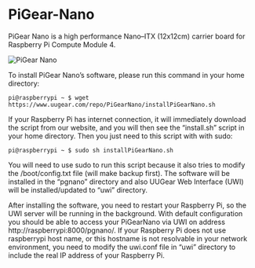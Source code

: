 # PiGear-Nano

PiGear Nano is a high performance Nano–ITX (12x12cm) carrier board for Raspberry Pi Compute Module 4.

![PiGear Nano](https://www.uugear.com/wordpress/wp-content/uploads/2021/11/01-600x600.jpg)

To install PiGear Nano’s software, please run this command in your home directory:

```
pi@raspberrypi ~ $ wget https://www.uugear.com/repo/PiGearNano/installPiGearNano.sh
```

If your Raspberry Pi has internet connection, it will immediately download the script from our website, and you will then see the “install.sh” script in your home directory. Then you just need to this script with with sudo:

```
pi@raspberrypi ~ $ sudo sh installPiGearNano.sh
```

You will need to use sudo to run this script because it also tries to modify the /boot/config.txt file (will make backup first). The software will be installed in the “pgnano” directory and also UUGear Web Interface (UWI) will be installed/updated to “uwi” directory.

After installing the software, you need to restart your Raspberry Pi, so the UWI server will be running in the background. With default configuration you should be able to access your PiGearNano via UWI on address http://raspberrypi:8000/pgnano/. If your Raspberry Pi does not use raspberrypi host name, or this hostname is not resolvable in your network environment, you need to modify the uwi.conf file in “uwi” directory to include the real IP address of your Raspberry Pi.
